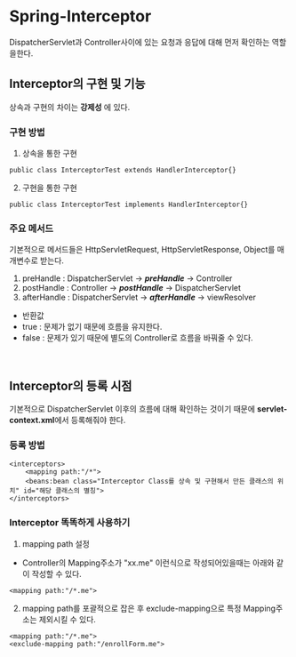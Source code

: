 # Spring-Interceptor
DispatcherServlet과 Controller사이에 있는 요청과 응답에 대해 먼저 확인하는 역할을한다.

## Interceptor의 구현 및 기능
상속과 구현의 차이는 **강제성** 에 있다.
<br>
### 구현 방법
1. 상속을 통한 구현
```
public class InterceptorTest extends HandlerInterceptor{}
```
2. 구현을 통한 구현
```
public class InterceptorTest implements HandlerInterceptor{}
```

### 주요 메서드
기본적으로 메서드들은 HttpServletRequest, HttpServletResponse, Object를 매개변수로 받는다.
1. preHandle : DispatcherServlet -> ***preHandle*** -> Controller
2. postHandle : Controller -> ***postHandle*** -> DispatcherServlet
3. afterHandle : DispatcherServlet -> ***afterHandle*** -> viewResolver
- 반환값
- true : 문제가 없기 때문에 흐름을 유지한다.
- false : 문제가 있기 때문에 별도의 Controller로 흐름을 바꿔줄 수 있다.

<br>

## Interceptor의 등록 시점
기본적으로 DispatcherServlet 이후의 흐름에 대해 확인하는 것이기 때문에 **servlet-context.xml**에서 등록해줘야 한다.

### 등록 방법
```
<interceptors>
    <mapping path:"/*">
    <beans:bean class="Interceptor Class를 상속 및 구현해서 만든 클래스의 위치" id="해당 클래스의 별칭">
</interceptors>
```

### Interceptor 똑똑하게 사용하기
1. mapping path 설정
- Controller의 Mapping주소가 "xx.me" 이런식으로 작성되어있을때는 아래와 같이 작성할 수 있다.
```
<mapping path:"/*.me">
```
2. mapping path를 포괄적으로 잡은 후 exclude-mapping으로 특정 Mapping주소는 제외시킬 수 있다.
```
<mapping path:"/*.me">
<exclude-mapping path:"/enrollForm.me">
```
